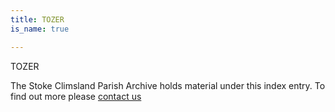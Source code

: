 ```yaml
---
title: TOZER
is_name: true

---
```


TOZER


The Stoke Climsland Parish Archive holds material under this index entry. To find out more please [contact us](/contact/)
